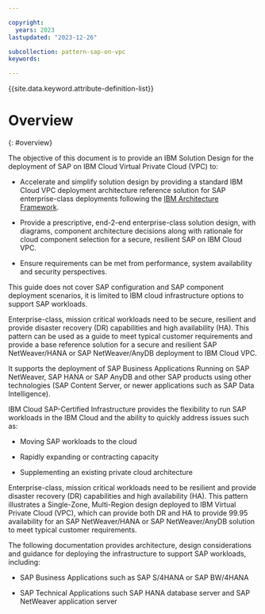 ```yaml
---

copyright:
  years: 2023
lastupdated: "2023-12-26"

subcollection: pattern-sap-on-vpc
keywords:

---
```


{{site.data.keyword.attribute-definition-list}}

# Overview
{: #overview}

The objective of this document is to provide an IBM Solution Design for the deployment of SAP on IBM Cloud Virtual Private Cloud (VPC) to:

-   Accelerate and simplify solution design by providing a standard IBM Cloud VPC deployment architecture reference solution for SAP enterprise-class deployments following the [IBM Architecture Framework](/docs/architecture-framework?topic=architecture-framework-intro).

-   Provide a prescriptive, end-2-end enterprise-class solution design, with diagrams, component architecture decisions along with rationale for cloud component selection for a secure, resilient SAP on IBM Cloud VPC.

-   Ensure requirements can be met from performance, system availability and security perspectives.

This guide does not cover SAP configuration and SAP component deployment scenarios, it is limited to IBM cloud infrastructure options to support SAP workloads.

Enterprise-class, mission critical workloads need to be secure, resilient and provide disaster recovery (DR) capabilities and high availability (HA). This pattern can be used as a guide to meet typical customer requirements and provide a base reference solution for a secure and resilient SAP NetWeaver/HANA or SAP NetWeaver/AnyDB deployment to IBM Cloud VPC.

It supports the deployment of SAP Business Applications Running on SAP NetWeaver, SAP HANA or SAP AnyDB and other SAP products using other technologies (SAP Content Server, or newer applications such as SAP Data Intelligence).

IBM Cloud SAP-Certified Infrastructure provides the flexibility to run SAP workloads in the IBM Cloud and the ability to quickly address issues such as:

-   Moving SAP workloads to the cloud

-   Rapidly expanding or contracting capacity

-   Supplementing an existing private cloud architecture

Enterprise-class, mission critical workloads need to be resilient and provide disaster recovery (DR) capabilities and high availability (HA). This pattern illustrates a Single-Zone, Multi-Region design deployed to IBM Virtual Private Cloud (VPC), which can provide both DR and HA to provide 99.95 availability for an SAP NetWeaver/HANA or SAP NetWeaver/AnyDB solution to meet typical customer requirements.

The following documentation provides architecture, design considerations and guidance for deploying the infrastructure to support SAP workloads, including:

-   SAP Business Applications such as SAP S/4HANA or SAP BW/4HANA

-   SAP Technical Applications such SAP HANA database server and SAP NetWeaver application server
